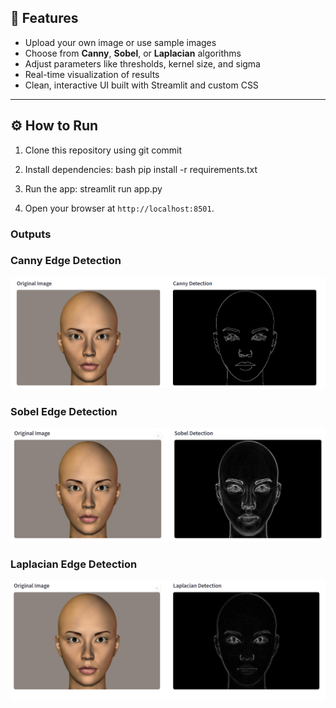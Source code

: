 

## 🚀 Features

- Upload your own image or use sample images  
- Choose from **Canny**, **Sobel**, or **Laplacian** algorithms  
- Adjust parameters like thresholds, kernel size, and sigma  
- Real-time visualization of results  
- Clean, interactive UI built with Streamlit and custom CSS  



---

## ⚙️ How to Run

1. Clone this repository using git commit
2. Install dependencies:
   bash
   pip install -r requirements.txt

3. Run the app:
   streamlit run app.py

4. Open your browser at `http://localhost:8501`.



### Outputs

###  Canny Edge Detection

![Canny Output](outputs/canny_output.png)

###  Sobel Edge Detection

![Sobel Output](outputs/sobel_output.png)

###  Laplacian Edge Detection

![Laplacian Output](outputs/laplacian_output.png)
